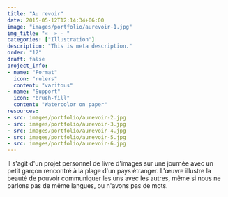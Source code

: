```yaml
---
title: "Au revoir"
date: 2015-05-12T12:14:34+06:00
image: "images/portfolio/aurevoir-1.jpg"
img_title: "«  » - "
categories: ["Illustration"]
description: "This is meta description."
order: "12"
draft: false
project_info:
- name: "Format"
  icon: "rulers"
  content: "varitous"
- name: "Support"
  icon: "brush-fill"
  content: "Watercolor on paper"
resources:
- src: images/portfolio/aurevoir-2.jpg
- src: images/portfolio/aurevoir-3.jpg
- src: images/portfolio/aurevoir-4.jpg
- src: images/portfolio/aurevoir-5.jpg
- src: images/portfolio/aurevoir-6.jpg
---
```


Il s'agit d'un projet personnel de livre d'images sur une journée avec un petit garçon rencontré à la plage d'un pays étranger.
L'œuvre illustre la beauté de pouvoir communiquer les uns avec les autres, même si nous ne parlons pas de même langues, ou n'avons pas de mots.
